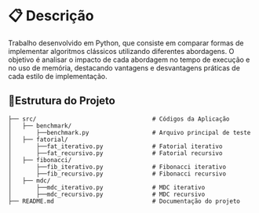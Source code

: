 # 📋 **Descrição**
Trabalho desenvolvido em Python, que consiste em comparar formas de implementar algoritmos clássicos utilizando diferentes abordagens. O objetivo é analisar o impacto de cada abordagem no tempo de execução e no uso de memória, destacando vantagens e desvantagens práticas de cada estilo de implementação.

## 📁**Estrutura do Projeto**

```
├── src/                                 # Códigos da Aplicação
│   ├── benchmark/
│       ├──benchmark.py                  # Arquivo principal de teste
│   ├── fatorial/
│       ├──fat_iterativo.py              # Fatorial iterativo
│       ├──fat_recursivo.py              # Fatorial recursivo
│   ├── fibonacci/
│       ├──fib_iterativo.py              # Fibonacci iterativo
│       ├──fib_recursivo.py              # Fibonacci recursivo
│   ├── mdc/
│       ├──mdc_iterativo.py              # MDC iterativo  
│       ├──mdc_recursivo.py              # MDC recursivo
├── README.md                            # Documentação do projeto
```
